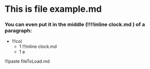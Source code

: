 # This is file example.md

### You can even put it in the middle **(!!!!inline clock.md )** of a paragraph:

- !!!col
	- 1
	  !!!inline clock.md
	- 1
	  a

!!!paste fileToLoad.md

```iframe

```